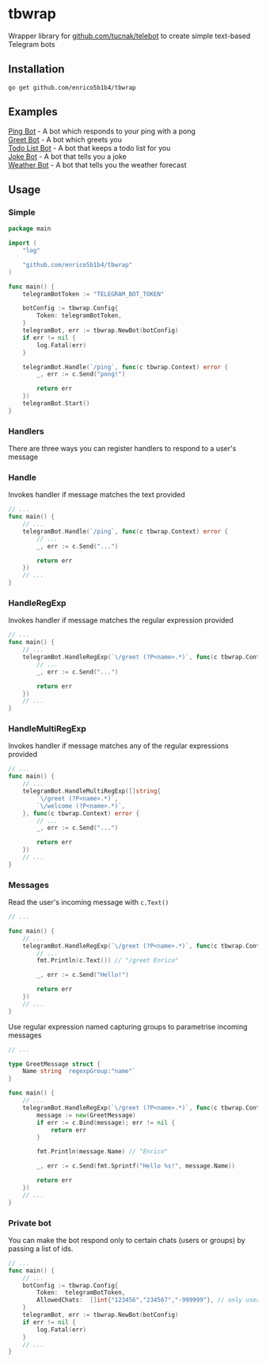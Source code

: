 # tbwrap
Wrapper library for [github.com/tucnak/telebot](https://github.com/tucnak/telebot) to create simple text-based Telegram bots

## Installation

```
go get github.com/enrico5b1b4/tbwrap
```

## Examples

[Ping Bot](./examples/ping) - A bot which responds to your ping with a pong  
[Greet Bot](./examples/greet) - A bot which greets you  
[Todo List Bot](./examples/todo) - A bot that keeps a todo list for you  
[Joke Bot](./examples/joke) - A bot that tells you a joke  
[Weather Bot](./examples/weather) - A bot that tells you the weather forecast  

## Usage
### Simple
```go
package main

import (
	"log"

	"github.com/enrico5b1b4/tbwrap"
)

func main() {
	telegramBotToken := "TELEGRAM_BOT_TOKEN"

	botConfig := tbwrap.Config{
		Token: telegramBotToken,
	}
	telegramBot, err := tbwrap.NewBot(botConfig)
	if err != nil {
		log.Fatal(err)
	}

	telegramBot.Handle(`/ping`, func(c tbwrap.Context) error {
		_, err := c.Send("pong!")

		return err
	})
	telegramBot.Start()
}
```
### Handlers
There are three ways you can register handlers to respond to a user's message

### Handle
Invokes handler if message matches the text provided
```go
// ...
func main() {
	// ...
	telegramBot.Handle(`/ping`, func(c tbwrap.Context) error {
		// ...
		_, err := c.Send("...")

		return err
	})
	// ...
}
```

### HandleRegExp
Invokes handler if message matches the regular expression provided
```go
// ...
func main() {
	// ...
	telegramBot.HandleRegExp(`\/greet (?P<name>.*)`, func(c tbwrap.Context) error {
		// ...
		_, err := c.Send("...")

		return err
    })
	// ...
}
```
### HandleMultiRegExp
Invokes handler if message matches any of the regular expressions provided
```go
// ...
func main() {
	// ...
	telegramBot.HandleMultiRegExp([]string{
		`\/greet (?P<name>.*)`,
		`\/welcome (?P<name>.*)`,
	}, func(c tbwrap.Context) error {
		// ...
		_, err := c.Send("...")

		return err
    })
	// ...
}
```
### Messages  
Read the user's incoming message with `c.Text()`  
```go
// ...

func main() {
	// ...
	telegramBot.HandleRegExp(`\/greet (?P<name>.*)`, func(c tbwrap.Context) error {
		// ...
		fmt.Println(c.Text()) // "/greet Enrico"

		_, err := c.Send("Hello!")

		return err
    })
	// ...
}
```
Use regular expression named capturing groups to parametrise incoming messages
```go
// ...

type GreetMessage struct {
    Name string `regexpGroup:"name"`
}

func main() {
	// ...
	telegramBot.HandleRegExp(`\/greet (?P<name>.*)`, func(c tbwrap.Context) error {
		message := new(GreetMessage)
		if err := c.Bind(message); err != nil {
			return err
		}

		fmt.Println(message.Name) // "Enrico"

		_, err := c.Send(fmt.Sprintf("Hello %s!", message.Name))

		return err
    })
	// ...
}
```
### Private bot
You can make the bot respond only to certain chats (users or groups) by passing a list of ids.  

```go
// ...
func main() {
	// ...
	botConfig := tbwrap.Config{
		Token:  telegramBotToken,
		AllowedChats:  []int{"123456","234567","-999999"}, // only user and group chats with these ids can interact with the bot
	}
	telegramBot, err := tbwrap.NewBot(botConfig)
	if err != nil {
		log.Fatal(err)
	}
	// ...
}
```